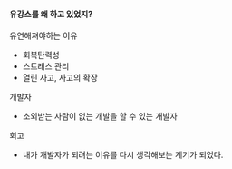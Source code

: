 #### 유강스를 왜 하고 있었지?

유연해져야하는 이유
- 회복탄력성
- 스트래스 관리
- 열린 사고, 사고의 확장

개발자
- 소외받는 사람이 없는 개발을 할 수 있는 개발자

회고
- 내가 개발자가 되려는 이유를 다시 생각해보는 계기가 되었다.
